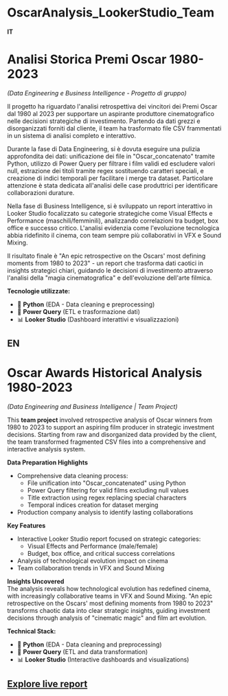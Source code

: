 # OscarAnalysis_LookerStudio_Team

**IT**  
# **Analisi Storica Premi Oscar 1980-2023**  
*(Data Engineering e Business Intelligence - Progetto di gruppo)*  

Il progetto ha riguardato l'analisi retrospettiva dei vincitori dei Premi Oscar dal 1980 al 2023 per supportare un aspirante produttore cinematografico nelle decisioni strategiche di investimento. Partendo da dati grezzi e disorganizzati forniti dal cliente, il team ha trasformato file CSV frammentati in un sistema di analisi completo e interattivo.

Durante la fase di Data Engineering, si è dovuta eseguire una pulizia approfondita dei dati: unificazione dei file in "Oscar_concatenato" tramite Python, utilizzo di Power Query per filtrare i film validi ed escludere valori null, estrazione dei titoli tramite regex sostituendo caratteri speciali, e creazione di indici temporali per facilitare i merge tra dataset. Particolare attenzione è stata dedicata all'analisi delle case produttrici per identificare collaborazioni durature.

Nella fase di Business Intelligence, si è sviluppato un report interattivo in Looker Studio focalizzato su categorie strategiche come Visual Effects e Performance (maschili/femminili), analizzando correlazioni tra budget, box office e successo critico. L'analisi evidenzia come l'evoluzione tecnologica abbia ridefinito il cinema, con team sempre più collaborativi in VFX e Sound Mixing.

Il risultato finale è "An epic retrospective on the Oscars' most defining moments from 1980 to 2023" - un report che trasforma dati caotici in insights strategici chiari, guidando le decisioni di investimento attraverso l'analisi della "magia cinematografica" e dell'evoluzione dell'arte filmica.

**Tecnologie utilizzate:**  

- 🐍 **Python** (EDA - Data cleaning e preprocessing)  
- 🔄 **Power Query** (ETL e trasformazione dati)  
- 📊 **Looker Studio** (Dashboard interattivi e visualizzazioni)


## **EN**  
# **Oscar Awards Historical Analysis 1980-2023**  
*(Data Engineering and Business Intelligence | Team Project)*  

This **team project** involved retrospective analysis of Oscar winners from 1980 to 2023 to support an aspiring film producer in strategic investment decisions. Starting from raw and disorganized data provided by the client, the team transformed fragmented CSV files into a comprehensive and interactive analysis system.  

**Data Preparation Highlights**  
- Comprehensive data cleaning process:
  - File unification into "Oscar_concatenated" using Python
  - Power Query filtering for valid films excluding null values
  - Title extraction using regex replacing special characters
  - Temporal indices creation for dataset merging
- Production company analysis to identify lasting collaborations

**Key Features**  
- Interactive Looker Studio report focused on strategic categories:
  - Visual Effects and Performance (male/female)
  - Budget, box office, and critical success correlations
- Analysis of technological evolution impact on cinema
- Team collaboration trends in VFX and Sound Mixing

**Insights Uncovered**  
The analysis reveals how technological evolution has redefined cinema, with increasingly collaborative teams in VFX and Sound Mixing. "An epic retrospective on the Oscars' most defining moments from 1980 to 2023" transforms chaotic data into clear strategic insights, guiding investment decisions through analysis of "cinematic magic" and film art evolution.

**Technical Stack:**  
- 🐍 **Python** (EDA - Data cleaning and preprocessing)
- 🔄 **Power Query** (ETL and data transformation)
- 📊 **Looker Studio** (Interactive dashboards and visualizations)

## [Explore live report](https://lookerstudio.google.com/s/kgod8oCt8M8)

